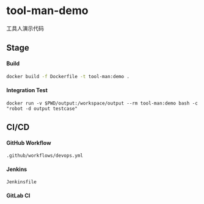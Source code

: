 # tool-man-demo
工具人演示代码

## Stage

#### Build
```bash
docker build -f Dockerfile -t tool-man:demo .
```

#### Integration Test 
```text
docker run -v $PWD/output:/workspace/output --rm tool-man:demo bash -c "robot -d output testcase"
```

## CI/CD

#### GitHub Workflow
```text
.github/workflows/devops.yml
```

#### Jenkins
```text
Jenkinsfile
```

#### GitLab CI
```text

```
